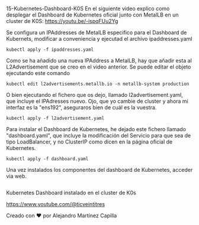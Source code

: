 15-Kubernetes-Dashboard-K0S
En el siguiente video explico como desplegar el Dashboard de Kubernetes oficial junto con MetalLB en un cluster de K0S: https://youtu.be/-ispqFUu2Yg

Se configura un IPAddresses de MetalLB especifico para el Dashboard de Kubernets, modificar a conveniencia y ejecutad el archivo ipaddresses.yaml

```
kubectl apply -f ipaddresses.yaml
```

Como se ha añadido una nueva IPAddress a MetalLB, hay que añadir esta al L2Advertisement que se creo en el video anterior.
Se puede editar el objeto ejecutando este comando

```
kubectl edit l2advertisements.metallb.io -n metallb-system production
```

O bien ejecutando el fichero que os dejo, llamado l2advertisement.yaml, que incluye el IPAdresses nuevo. Ojo, que yo cambie de cluster y ahora mi interfaz es la "ens192", aseguraros bien de cuál es la vuestra.

```
kubectl apply -f l2advertisement.yaml
```

Para instalar el Dashboard de Kubernetes, he dejado este fichero llamado "dashboard.yaml", que incluye la modificación del Servicio para que sea de tipo LoadBalancer, y no ClusterIP como dicen en la página oficial de Kubernetes.

```
kubectl apply -f dashboard.yaml
```

Una vez instalados los componentes del dashboard de Kubernetes, acceder via web.

```

```

Kubernetes Dashboard instalado en el cluster de K0s

https://www.youtube.com/@ticveintitres

Creado con ❤️ por Alejandro Martínez Capilla